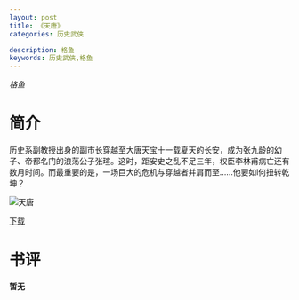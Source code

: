 ```yaml
---
layout: post
title: 《天唐》
categories: 历史武侠

description: 格鱼
keywords: 历史武侠,格鱼
---
```

*格鱼*

# 简介

历史系副教授出身的副市长穿越至大唐天宝十一载夏天的长安，成为张九龄的幼子、帝都名门的浪荡公子张瑄。这时，距安史之乱不足三年，权臣李林甫病亡还有数月时间。而最重要的是，一场巨大的危机与穿越者并肩而至……他要如l何扭转乾坤？

![天唐](https://img.imiaobige.com/85531/87408.jpg)

[下载](https://link.jscdn.cn/1drv/aHR0cHM6Ly8xZHJ2Lm1zL3QvcyFBaGU2R2dNWmVFb2poVXFma2ZPdy1tRnRrNHA4P2U9V2N0bTg5.txt)
# 书评
**暂无**